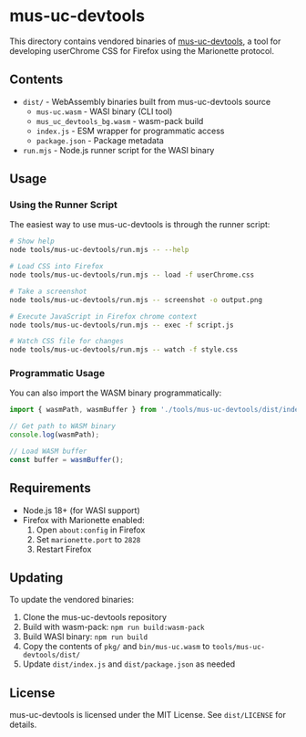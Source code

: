 # mus-uc-devtools

This directory contains vendored binaries of [mus-uc-devtools](https://github.com/f3liz-dev/mus-uc-devtools), a tool for developing userChrome CSS for Firefox using the Marionette protocol.

## Contents

- `dist/` - WebAssembly binaries built from mus-uc-devtools source
  - `mus-uc.wasm` - WASI binary (CLI tool)
  - `mus_uc_devtools_bg.wasm` - wasm-pack build
  - `index.js` - ESM wrapper for programmatic access
  - `package.json` - Package metadata
- `run.mjs` - Node.js runner script for the WASI binary

## Usage

### Using the Runner Script

The easiest way to use mus-uc-devtools is through the runner script:

```bash
# Show help
node tools/mus-uc-devtools/run.mjs -- --help

# Load CSS into Firefox
node tools/mus-uc-devtools/run.mjs -- load -f userChrome.css

# Take a screenshot
node tools/mus-uc-devtools/run.mjs -- screenshot -o output.png

# Execute JavaScript in Firefox chrome context
node tools/mus-uc-devtools/run.mjs -- exec -f script.js

# Watch CSS file for changes
node tools/mus-uc-devtools/run.mjs -- watch -f style.css
```

### Programmatic Usage

You can also import the WASM binary programmatically:

```javascript
import { wasmPath, wasmBuffer } from './tools/mus-uc-devtools/dist/index.js';

// Get path to WASM binary
console.log(wasmPath);

// Load WASM buffer
const buffer = wasmBuffer();
```

## Requirements

- Node.js 18+ (for WASI support)
- Firefox with Marionette enabled:
  1. Open `about:config` in Firefox
  2. Set `marionette.port` to `2828`
  3. Restart Firefox

## Updating

To update the vendored binaries:

1. Clone the mus-uc-devtools repository
2. Build with wasm-pack: `npm run build:wasm-pack`
3. Build WASI binary: `npm run build`
4. Copy the contents of `pkg/` and `bin/mus-uc.wasm` to `tools/mus-uc-devtools/dist/`
5. Update `dist/index.js` and `dist/package.json` as needed

## License

mus-uc-devtools is licensed under the MIT License. See `dist/LICENSE` for details.

